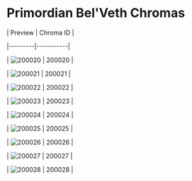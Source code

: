 # Primordian Bel'Veth Chromas


| Preview | Chroma ID |

|---------|-----------|

| ![200020](https://raw.communitydragon.org/latest/plugins/rcp-be-lol-game-data/global/default/v1/champion-chroma-images/200/200020.png) | 200020 |

| ![200021](https://raw.communitydragon.org/latest/plugins/rcp-be-lol-game-data/global/default/v1/champion-chroma-images/200/200021.png) | 200021 |

| ![200022](https://raw.communitydragon.org/latest/plugins/rcp-be-lol-game-data/global/default/v1/champion-chroma-images/200/200022.png) | 200022 |

| ![200023](https://raw.communitydragon.org/latest/plugins/rcp-be-lol-game-data/global/default/v1/champion-chroma-images/200/200023.png) | 200023 |

| ![200024](https://raw.communitydragon.org/latest/plugins/rcp-be-lol-game-data/global/default/v1/champion-chroma-images/200/200024.png) | 200024 |

| ![200025](https://raw.communitydragon.org/latest/plugins/rcp-be-lol-game-data/global/default/v1/champion-chroma-images/200/200025.png) | 200025 |

| ![200026](https://raw.communitydragon.org/latest/plugins/rcp-be-lol-game-data/global/default/v1/champion-chroma-images/200/200026.png) | 200026 |

| ![200027](https://raw.communitydragon.org/latest/plugins/rcp-be-lol-game-data/global/default/v1/champion-chroma-images/200/200027.png) | 200027 |

| ![200028](https://raw.communitydragon.org/latest/plugins/rcp-be-lol-game-data/global/default/v1/champion-chroma-images/200/200028.png) | 200028 |